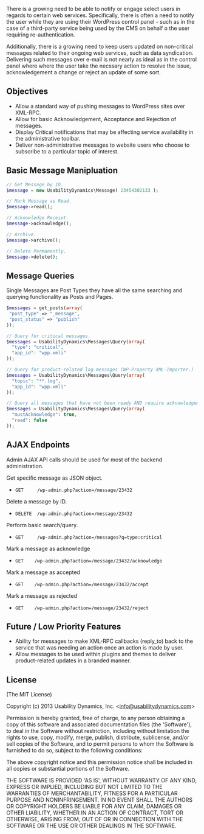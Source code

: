 There is a growing need to be able to notify or engage select users in regards to certain web services. Specifically, there is often a need to notify the user while they are using their WordPress control panel - such as in the case of a third-party service being used by the CMS on behalf o the user requiring re-authentication.

Additionally, there is a growing need to keep users updated on non-critical messages related to their ongoing web services, such as data syndication. Delivering such messages over e-mail is not nearly as ideal as in the control panel where where the user take the necssary action to resolve the issue, acknowledgement a change or reject an update of some sort.

## Objectives
- Allow a standard way of pushing messages to WordPress sites over XML-RPC. 
- Allow for basic Acknowledgement, Acceptance and Rejection of messages.
- Display Critical notifications that may be affecting service availability in the administrative toolbar.
- Deliver non-administrative messages to website users who choose to subscribe to a particular topic of interest. 

## Basic Message Manipluation
```php
// Get Message by ID.
$message = new UsabilityDynamics\Message( 23454302133 );

// Mark Message as Read.
$message->read();

// Acknowledge Receipt.
$message->acknowledge();

// Archive.
$message->archive();

// Delete Permanently.
$message->delete();
```

## Message Queries
Single Messages are Post Types they have all the same searching and querying functionality as Posts and Pages.

```php
$messages = get_posts(array(
 "post_type" => "_message",
 "post_status" => "publish"
));

// Query for critical messages.
$messages = UsabilityDynamics\Messages\Query(array(
  "type": "critical",
  "app_id": "wpp.xmli"
));

// Query for product-related log messages (WP-Property XML-Importer.)
$messages = UsabilityDynamics\Messages\Query(array(
  "topic": "**.log",
  "app_id": "wpp.xmli"
));

// Query all messages that have not been ready AND require acknowledgement.
$messages = UsabilityDynamics\Messages\Query(array(
  "mustAcknowledge": true,
  "read": false
));

```

## AJAX Endpoints
Admin AJAX API calls should be used for most of the backend administration.

Get specific message as JSON object.
* ```GET     /wp-admin.php?action=/message/23432```

Delete a message by ID.
* ```DELETE  /wp-admin.php?action=/message/23432```

Perform basic search/query.
* ```GET     /wp-admin.php?action=/messages?q=type:critical```

Mark a message as acknowledge
* ```GET    /wp-admin.php?action=/message/23432/acknowledge```

Mark a message as accepted
* ```GET    /wp-admin.php?action=/message/23432/accept```

Mark a message as rejected
* ```GET    /wp-admin.php?action=/message/23432/reject```

## Future / Low Priority Features
* Ability for messages to make XML-RPC callbacks (reply_to) back to the service that was needing an action once an action is made by user.
* Allow messages to be used within plugins and themes to deliver product-related updates in a branded manner.


## License

(The MIT License)

Copyright (c) 2013 Usability Dynamics, Inc. &lt;info@usabilitydynamics.com&gt;

Permission is hereby granted, free of charge, to any person obtaining
a copy of this software and associated documentation files (the
'Software'), to deal in the Software without restriction, including
without limitation the rights to use, copy, modify, merge, publish,
distribute, sublicense, and/or sell copies of the Software, and to
permit persons to whom the Software is furnished to do so, subject to
the following conditions:

The above copyright notice and this permission notice shall be
included in all copies or substantial portions of the Software.

THE SOFTWARE IS PROVIDED 'AS IS', WITHOUT WARRANTY OF ANY KIND,
EXPRESS OR IMPLIED, INCLUDING BUT NOT LIMITED TO THE WARRANTIES OF
MERCHANTABILITY, FITNESS FOR A PARTICULAR PURPOSE AND NONINFRINGEMENT.
IN NO EVENT SHALL THE AUTHORS OR COPYRIGHT HOLDERS BE LIABLE FOR ANY
CLAIM, DAMAGES OR OTHER LIABILITY, WHETHER IN AN ACTION OF CONTRACT,
TORT OR OTHERWISE, ARISING FROM, OUT OF OR IN CONNECTION WITH THE
SOFTWARE OR THE USE OR OTHER DEALINGS IN THE SOFTWARE.
